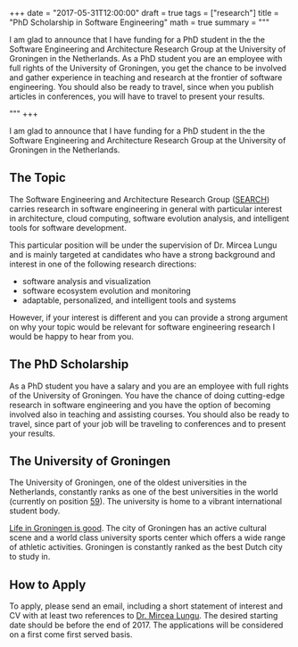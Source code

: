+++
date = "2017-05-31T12:00:00"
draft = true
tags = ["research"]
title = "PhD Scholarship in Software Engineering"
math = true
summary = """

I am glad to announce that I have funding for a PhD student in the the Software Engineering and Architecture Research Group at the University of Groningen in the Netherlands. As a PhD student you are an employee with full rights of the University of Groningen, you get the chance to be involved and gather experience in teaching and research at the frontier of software engineering. You should also be ready to travel, since when you publish articles in conferences, you will have to travel to present your results. 

"""
+++

I am glad to announce that I have funding for a PhD student in the the Software Engineering and Architecture Research Group at the University of Groningen in the Netherlands. 

## The Topic
The Software Engineering and Architecture Research Group ([SEARCH](http://www.cs.rug.nl/search/Main/People)) carries research in software engineering in general with particular interest in architecture, cloud computing, software evolution analysis, and intelligent tools for software development. 

This particular position will be under the supervision of Dr. Mircea Lungu and is mainly targeted at candidates who have a strong background and interest in one of the following research directions:

- software analysis and visualization
- software ecosystem evolution and monitoring
- adaptable, personalized, and intelligent tools and systems

However, if your interest is different and you can provide a strong argument on why your topic would be relevant for software engineering research I would be happy to hear from you.

## The PhD Scholarship

As a PhD student you have a salary and you are an employee with full rights of the University of Groningen. You have the chance of doing cutting-edge research in software engineering and you have the option of  becoming involved also in teaching and assisting courses. You should also be ready to travel, since part of your job will be traveling to conferences and to present your results. 

## The University of Groningen

The University of Groningen, one of the oldest universities in the Netherlands, constantly ranks as one of the best universities in the world (currently on position [59](http://www.shanghairanking.com/ARWU2017.html)). The university is home to a vibrant international student body. 

<a href="http://www.groningenlife.nl/en">Life in Groningen is good</a>. The city of Groningen has an active cultural scene and a world class university sports center which offers a wide range of athletic activities. Groningen is constantly ranked as the best Dutch city to study in.

## How to Apply

To apply, please send an email, including a short statement of interest and CV with at least two references to [Dr. Mircea Lungu](http://mircealungu.github.io). The desired starting date should be before the end of 2017. The applications will be considered on a first come first served basis.


